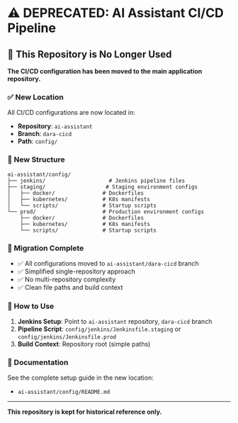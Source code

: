 # ⚠️ DEPRECATED: AI Assistant CI/CD Pipeline

## 🚨 This Repository is No Longer Used

**The CI/CD configuration has been moved to the main application repository.**

### ✅ New Location
All CI/CD configurations are now located in:
- **Repository**: `ai-assistant`
- **Branch**: `dara-cicd`
- **Path**: `config/`

### 📁 New Structure
```
ai-assistant/config/
├── jenkins/                    # Jenkins pipeline files
├── staging/                   # Staging environment configs
│   ├── docker/               # Dockerfiles
│   ├── kubernetes/           # K8s manifests
│   └── scripts/              # Startup scripts
└── prod/                     # Production environment configs
    ├── docker/               # Dockerfiles
    ├── kubernetes/           # K8s manifests
    └── scripts/              # Startup scripts
```

### 🔄 Migration Complete
- ✅ All configurations moved to `ai-assistant/dara-cicd` branch
- ✅ Simplified single-repository approach
- ✅ No multi-repository complexity
- ✅ Clean file paths and build context

### 🚀 How to Use
1. **Jenkins Setup**: Point to `ai-assistant` repository, `dara-cicd` branch
2. **Pipeline Script**: `config/jenkins/Jenkinsfile.staging` or `config/jenkins/Jenkinsfile.prod`
3. **Build Context**: Repository root (simple paths)

### 📖 Documentation
See the complete setup guide in the new location:
- `ai-assistant/config/README.md`

---

**This repository is kept for historical reference only.**